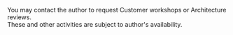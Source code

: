 You may contact the author to request Customer workshops or Architecture reviews. \
These and other activities are subject to author's availability.
